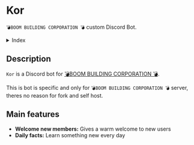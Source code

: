 # Kor
`💣BOOM BUILDING CORPORATION 💣` custom Discord Bot.

<details>
<summary >Index</summary>

1. [Description](#description)

</details>

## Description
`Kor` is a Discord bot for [💣BOOM BUILDING CORPORATION 💣](discord.gg/boombuilding).

This is bot is specific and only for `💣BOOM BUILDING CORPORATION 💣` server, theres no reason for fork and self host.

## Main features
- **Welcome new members:** Gives a warm welcome to new users
- **Daily facts:** Learn something new every day